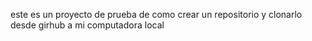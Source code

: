 este es un proyecto de prueba de como crear un repositorio y clonarlo desde girhub a mi computadora local